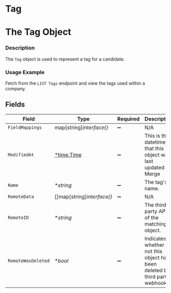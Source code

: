 # Tag

# The Tag Object
### Description
The `Tag` object is used to represent a tag for a candidate.
### Usage Example
Fetch from the `LIST Tags` endpoint and view the tags used within a company.


## Fields

| Field                                                                          | Type                                                                           | Required                                                                       | Description                                                                    | Example                                                                        |
| ------------------------------------------------------------------------------ | ------------------------------------------------------------------------------ | ------------------------------------------------------------------------------ | ------------------------------------------------------------------------------ | ------------------------------------------------------------------------------ |
| `FieldMappings`                                                                | map[string]*interface{}*                                                       | :heavy_minus_sign:                                                             | N/A                                                                            |                                                                                |
| `ModifiedAt`                                                                   | [*time.Time](https://pkg.go.dev/time#Time)                                     | :heavy_minus_sign:                                                             | This is the datetime that this object was last updated by Merge                | 2021-10-16T00:00:00Z                                                           |
| `Name`                                                                         | **string*                                                                      | :heavy_minus_sign:                                                             | The tag's name.                                                                | High-Priority                                                                  |
| `RemoteData`                                                                   | []map[string]*interface{}*                                                     | :heavy_minus_sign:                                                             | N/A                                                                            |                                                                                |
| `RemoteID`                                                                     | **string*                                                                      | :heavy_minus_sign:                                                             | The third-party API ID of the matching object.                                 | 4567                                                                           |
| `RemoteWasDeleted`                                                             | **bool*                                                                        | :heavy_minus_sign:                                                             | Indicates whether or not this object has been deleted by third party webhooks. |                                                                                |